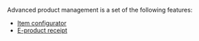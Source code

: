 Advanced product management is a set of the following features:
- [Item configurator](/Help/Standalone-solutions-\(Suite\)/Advanced-product-management/Item-configurator)
- [E-product receipt](/Help/Standalone-solutions-\(Suite\)/Advanced-product-management/E%2Dproduct-receipt)